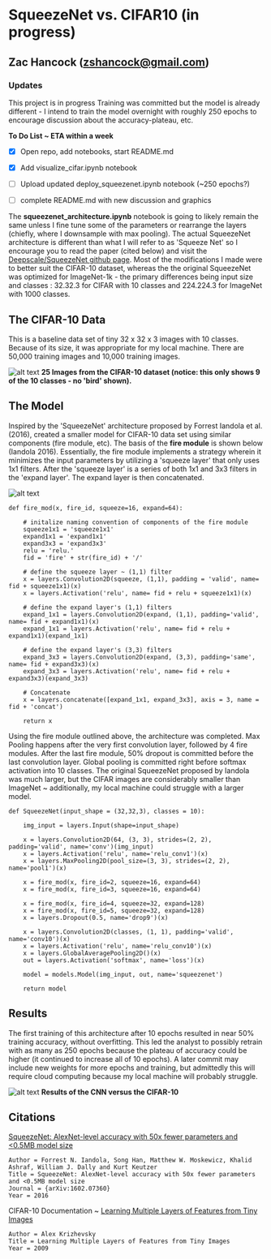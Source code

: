 # SqueezeNet vs. CIFAR10 (in progress)
## Zac Hancock (zshancock@gmail.com)

### Updates
This project is in progress
Training was committed but the model is already different - I intend to train the model overnight with roughly 250 epochs to encourage
discussion about the accuracy-plateau, etc. 

**To Do List ~ ETA within a week**
- [X] Open repo, add notebooks, start README.md
- [X] Add visualize_cifar.ipynb notebook
- [ ] Upload updated deploy_squeezenet.ipynb notebook (~250 epochs?)
- [ ] complete README.md with new discussion and graphics


The **squeezenet_architecture.ipynb** notebook is going to likely remain the same unless I fine tune some of the parameters or rearrange the layers (chiefly, where I downsample with max pooling). The actual SqueezeNet architecture is different than what I will refer to as 'Squeeze Net' so I encourage you to read the paper (cited below) and visit the [Deepscale/SqueezeNet github page](https://github.com/deepscale/squeezenet). Most of the modifications I made were to better suit the CIFAR-10 dataset, whereas the the original SqueezeNet was optimized for ImageNet-1k - the primary differences being input size and classes : 32.32.3 for CIFAR with 10 classes and 224.224.3 for ImageNet with 1000 classes. 

## The CIFAR-10 Data

This is a baseline data set of tiny 32 x 32 x 3 images with 10 classes. Because of its size, it was appropriate for my local machine. There are 50,000 training images and 10,000 training images.  

![alt text](https://github.com/zshancock/SqueezeNet_vs_CIFAR10/blob/master/graphics/cifar_visual.JPG)
**25 Images from the CIFAR-10 dataset (notice: this only shows 9 of the 10 classes - no 'bird' shown).**

## The Model

Inspired by the 'SqueezeNet' architecture proposed by Forrest Iandola et al. (2016), created a smaller model for CIFAR-10 data set using similar components (fire module, etc). The basis of the **fire module** is shown below (Iandola 2016). Essentially, the fire module implements a strategy wherein it minimizes the input parameters by utilizing a 'squeeze layer' that only uses 1x1 filters. After the 'squeeze layer' is a series of both 1x1 and 3x3 filters in the 'expand layer'. The expand layer is then concatenated. 

![alt text](https://github.com/zshancock/SqueezeNet_vs_CIFAR10/blob/master/graphics/fire_module.JPG)

```
def fire_mod(x, fire_id, squeeze=16, expand=64):
    
    # initalize naming convention of components of the fire module
    squeeze1x1 = 'squeeze1x1'
    expand1x1 = 'expand1x1'
    expand3x3 = 'expand3x3'
    relu = 'relu.'
    fid = 'fire' + str(fire_id) + '/'
    
    # define the squeeze layer ~ (1,1) filter
    x = layers.Convolution2D(squeeze, (1,1), padding = 'valid', name= fid + squeeze1x1)(x)
    x = layers.Activation('relu', name= fid + relu + squeeze1x1)(x)
    
    # define the expand layer's (1,1) filters
    expand_1x1 = layers.Convolution2D(expand, (1,1), padding='valid', name= fid + expand1x1)(x)
    expand_1x1 = layers.Activation('relu', name= fid + relu + expand1x1)(expand_1x1)
    
    # define the expand layer's (3,3) filters
    expand_3x3 = layers.Convolution2D(expand, (3,3), padding='same', name= fid + expand3x3)(x)
    expand_3x3 = layers.Activation('relu', name= fid + relu + expand3x3)(expand_3x3)
    
    # Concatenate
    x = layers.concatenate([expand_1x1, expand_3x3], axis = 3, name = fid + 'concat')
    
    return x

```

Using the fire module outlined above, the architecture was completed. Max Pooling happens after the very first convolution layer, followed by 4 fire modules. After the last fire module, 50% dropout is committed before the last convolution layer. Global pooling is committed right before softmax activation into 10 classes. The original SqueezeNet proposed by Iandola was much larger, but the CIFAR images are considerably smaller than ImageNet ~ additionally, my local machine could struggle with a larger model. 

```
def SqueezeNet(input_shape = (32,32,3), classes = 10):
        
    img_input = layers.Input(shape=input_shape)
    
    x = layers.Convolution2D(64, (3, 3), strides=(2, 2), padding='valid', name='conv')(img_input)
    x = layers.Activation('relu', name='relu_conv1')(x)
    x = layers.MaxPooling2D(pool_size=(3, 3), strides=(2, 2), name='pool1')(x)

    x = fire_mod(x, fire_id=2, squeeze=16, expand=64)
    x = fire_mod(x, fire_id=3, squeeze=16, expand=64)

    x = fire_mod(x, fire_id=4, squeeze=32, expand=128)
    x = fire_mod(x, fire_id=5, squeeze=32, expand=128)
    x = layers.Dropout(0.5, name='drop9')(x)

    x = layers.Convolution2D(classes, (1, 1), padding='valid', name='conv10')(x)
    x = layers.Activation('relu', name='relu_conv10')(x)
    x = layers.GlobalAveragePooling2D()(x)
    out = layers.Activation('softmax', name='loss')(x)

    model = models.Model(img_input, out, name='squeezenet')

    return model
```

## Results

The first training of this architecture after 10 epochs resulted in near 50% training accuracy, without overfitting. This led the analyst to possibly retrain with as many as 250 epochs because the plateau of accuracy could be higher (it continued to increase all of 10 epochs). A later commit may include new weights for more epochs and training, but admittedly this will require cloud computing because my local machine will probably struggle. 

![alt text](https://github.com/zshancock/SqueezeNet_vs_CIFAR10/blob/master/graphics/accuracy_and_loss.JPG)
**Results of the CNN versus the CIFAR-10**

## Citations

[SqueezeNet: AlexNet-level accuracy with 50x fewer parameters and <0.5MB model size](https://arxiv.org/abs/1602.07360)

```
Author = Forrest N. Iandola, Song Han, Matthew W. Moskewicz, Khalid Ashraf, William J. Dally and Kurt Keutzer
Title = SqueezeNet: AlexNet-level accuracy with 50x fewer parameters and <0.5MB model size
Journal = {arXiv:1602.07360}
Year = 2016
```

CIFAR-10 Documentation ~
[Learning Multiple Layers of Features from Tiny Images](https://www.cs.toronto.edu/~kriz/learning-features-2009-TR.pdf)

```
Author = Alex Krizhevsky
Title = Learning Multiple Layers of Features from Tiny Images
Year = 2009
```

